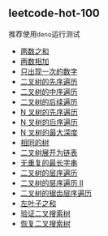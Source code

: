 ## leetcode-hot-100

推荐使用`deno`运行测试

- [两数之和](/two-sum)
- [两数相加](/add-two-numbers)
- [只出现一次的数字](/single-number)
- [二叉树的先序遍历](/binary-tree-preorder-traversal)
- [二叉树的中序遍历](/binary-tree-inorder-traversal)
- [二叉树的后续遍历](/binary-tree-postorder-traversal)
- [N 叉树的先序遍历](/n-ary-tree-preorder-traversal)
- [N 叉树的后序遍历](/n-ary-tree-postorder-traversal)
- [N 叉树的最大深度](/maximum-depth-of-n-ary-tree)
- [相同的树](/same-tree)
- [二叉树展开为链表](/flatten-binary-tree-to-linked-list)
- [无重复的最长字串](/longest-substring-without-repeating-characters)
- [二叉树的层序遍历](/binary-tree-level-order-traversal)
- [二叉树的层序遍历 II](/binary-tree-level-order-traversal-ii)
- [二叉树的锯齿层序遍历](/binary-tree-zigzag-level-order-traversal)
- [左叶子之和](/sum-of-left-leaves)
- [验证二叉搜索树](/validate-binary-search-tree)
- [恢复二叉搜索树]()
